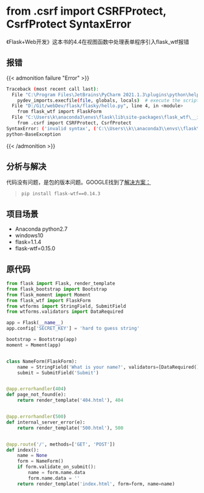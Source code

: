 # from .csrf import CSRFProtect, CsrfProtect SyntaxError

《Flask+Web开发》这本书的4.4在视图函数中处理表单程序引入flask_wtf报错<!--more-->

## 报错

  {{< admonition failure "Error" >}}

```bash
Traceback (most recent call last):
  File "C:\Program Files\JetBrains\PyCharm 2021.1.3\plugins\python\helpers\pydev\pydevd.py", line 1483, in _exec
    pydev_imports.execfile(file, globals, locals)  # execute the script
  File "D:/Git/webDev/flask/flasky/hello.py", line 4, in <module>
    from flask_wtf import FlaskForm
  File "C:\Users\k\anaconda3\envs\flask\lib\site-packages\flask_wtf\__init__.py", line 1, in <module>
    from .csrf import CSRFProtect, CsrfProtect
SyntaxError: ('invalid syntax', ('C:\\Users\\k\\anaconda3\\envs\\flask\\lib\\site-packages\\flask_wtf\\csrf.py', 220, 55, "            dest = f'{view.__module__}.{view.__name__}'\n"))
python-BaseException
```

{{< /admonition  >}}

## 分析与解决

代码没有问题，是包的版本问题。GOOGLE找到了[解决方案：](https://stackoverflow.com/questions/67876074/syntaxerror-invalid-syntax-while-using-flask-wtf-package)

> `pip install flask-wtf==0.14.3`
## 项目场景

- Anaconda python2.7
- windows10
- flask=1.1.4
- flask-wtf=0.15.0


## 原代码

```python
from flask import Flask, render_template
from flask_bootstrap import Bootstrap
from flask_moment import Moment
from flask_wtf import FlaskForm
from wtforms import StringField, SubmitField
from wtforms.validators import DataRequired

app = Flask(__name__)
app.config['SECRET_KEY'] = 'hard to guess string'

bootstrap = Bootstrap(app)
moment = Moment(app)


class NameForm(FlaskForm):
    name = StringField('What is your name?', validators=[DataRequired()])
    submit = SubmitField('Submit')


@app.errorhandler(404)
def page_not_found(e):
    return render_template('404.html'), 404


@app.errorhandler(500)
def internal_server_error(e):
    return render_template('500.html'), 500


@app.route('/', methods=['GET', 'POST'])
def index():
    name = None
    form = NameForm()
    if form.validate_on_submit():
        name = form.name.data
        form.name.data = ''
    return render_template('index.html', form=form, name=name)

```

